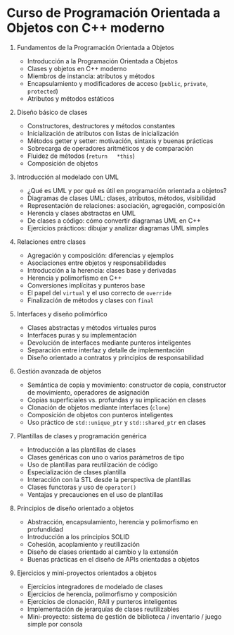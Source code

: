 # Curso de Programación Orientada a Objetos con C++ moderno

1. Fundamentos de la Programación Orientada a Objetos

    * Introducción a la Programación Orientada a Objetos
    * Clases y objetos en C++ moderno
    * Miembros de instancia: atributos y métodos
    * Encapsulamiento y modificadores de acceso (`public`, `private`, `protected`)
    * Atributos y métodos estáticos

2. Diseño básico de clases

    * Constructores, destructores y métodos constantes
    * Inicialización de atributos con listas de inicialización
    * Métodos getter y setter: motivación, sintaxis y buenas prácticas
    * Sobrecarga de operadores aritméticos y de comparación
    * Fluidez de métodos (`return   *this`)
    * Composición de objetos

3. Introducción al modelado con UML

    * ¿Qué es UML y por qué es útil en programación orientada a objetos?
    * Diagramas de clases UML: clases, atributos, métodos, visibilidad
    * Representación de relaciones: asociación, agregación, composición
    * Herencia y clases abstractas en UML
    * De clases a código: cómo convertir diagramas UML en C++
    * Ejercicios prácticos: dibujar y analizar diagramas UML simples

4. Relaciones entre clases

    * Agregación y composición: diferencias y ejemplos
    * Asociaciones entre objetos y responsabilidades
    * Introducción a la herencia: clases base y derivadas
    * Herencia y polimorfismo en C++
    * Conversiones implícitas y punteros base
    * El papel del `virtual` y el uso correcto de `override`
    * Finalización de métodos y clases con `final`

5. Interfaces y diseño polimórfico

    * Clases abstractas y métodos virtuales puros
    * Interfaces puras y su implementación
    * Devolución de interfaces mediante punteros inteligentes
    * Separación entre interfaz y detalle de implementación
    * Diseño orientado a contratos y principios de responsabilidad

6. Gestión avanzada de objetos

    * Semántica de copia y movimiento: constructor de copia, constructor de movimiento, operadores de asignación
    * Copias superficiales vs. profundas y su implicación en clases
    * Clonación de objetos mediante interfaces (`clone`)
    * Composición de objetos con punteros inteligentes
    * Uso práctico de `std::unique_ptr` y `std::shared_ptr` en clases

7. Plantillas de clases y programación genérica

    * Introducción a las plantillas de clases
    * Clases genéricas con uno o varios parámetros de tipo
    * Uso de plantillas para reutilización de código
    * Especialización de clases plantilla
    * Interacción con la STL desde la perspectiva de plantillas
    * Clases functoras y uso de `operator()`
    * Ventajas y precauciones en el uso de plantillas

8. Principios de diseño orientado a objetos

    * Abstracción, encapsulamiento, herencia y polimorfismo en profundidad
    * Introducción a los principios SOLID
    * Cohesión, acoplamiento y reutilización
    * Diseño de clases orientado al cambio y la extensión
    * Buenas prácticas en el diseño de APIs orientadas a objetos

9. Ejercicios y mini-proyectos orientados a objetos

    * Ejercicios integradores de modelado de clases
    * Ejercicios de herencia, polimorfismo y composición
    * Ejercicios de clonación, RAII y punteros inteligentes
    * Implementación de jerarquías de clases reutilizables
    * Mini-proyecto: sistema de gestión de biblioteca / inventario / juego simple por consola

